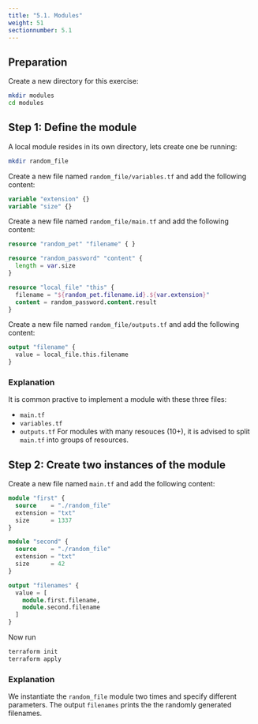 ```yaml
---
title: "5.1. Modules"
weight: 51
sectionnumber: 5.1
---
```


## Preparation

Create a new directory for this exercise:
```bash
mkdir modules
cd modules 
```

## Step 1: Define the module

A local module resides in its own directory, lets create one be running:
```bash
mkdir random_file
```

Create a new file named `random_file/variables.tf` and add the following content:
```terraform
variable "extension" {}
variable "size" {}
```

Create a new file named `random_file/main.tf` and add the following content:
```terraform
resource "random_pet" "filename" { }

resource "random_password" "content" {
  length = var.size
}

resource "local_file" "this" {
  filename = "${random_pet.filename.id}.${var.extension}"
  content = random_password.content.result
}
```

Create a new file named `random_file/outputs.tf` and add the following content:
```terraform
output "filename" {
  value = local_file.this.filename
}
```

### Explanation

It is common practive to implement a module with these three files:
- `main.tf`
- `variables.tf`
- `outputs.tf`
For modules with many resouces (10+), it is advised to split `main.tf` into groups of resources.
  

## Step 2: Create two instances of the module

Create a new file named `main.tf` and add the following content:
```terraform
module "first" {
  source    = "./random_file"
  extension = "txt"
  size      = 1337
}

module "second" {
  source    = "./random_file"
  extension = "txt"
  size      = 42
}

output "filenames" {
  value = [
    module.first.filename,
    module.second.filename
  ]
}
```

Now run
```bash
terraform init
terraform apply
```

### Explanation

We instantiate the `random_file` module two times and specify different parameters. The output `filenames` prints
the the randomly generated filenames.